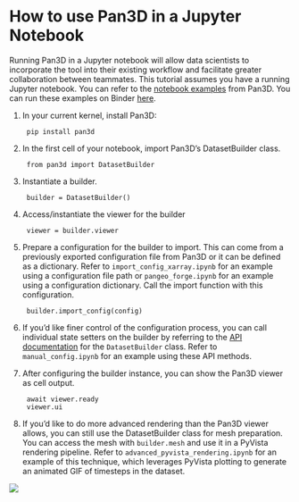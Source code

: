 # How to use Pan3D in a Jupyter Notebook

Running Pan3D in a Jupyter notebook will allow data scientists to incorporate the tool into their existing workflow and facilitate greater collaboration between teammates. This tutorial assumes you have a running Jupyter notebook. You can refer to the [notebook examples][notebook-examples-link] from Pan3D. You can run these examples on Binder [here][binder-link].



1. In your current kernel, install Pan3D:

        pip install pan3d

2. In the first cell of your notebook, import Pan3D’s DatasetBuilder class.

        from pan3d import DatasetBuilder

3. Instantiate a builder.

        builder = DatasetBuilder()

4. Access/instantiate the viewer for the builder

        viewer = builder.viewer

5. Prepare a configuration for the builder to import. This can come from a previously exported configuration file from Pan3D or it can be defined as a dictionary. Refer to `import_config_xarray.ipynb` for an example using a configuration file path or `pangeo_forge.ipynb` for an example using a configuration dictionary. Call the import function with this configuration.

        builder.import_config(config)

6. If you’d like finer control of the configuration process, you can call individual state setters on the builder by referring to the [API documentation](../api/dataset_builder.md) for the `DatasetBuilder` class. Refer to `manual_config.ipynb` for an example using these API methods.

7. After configuring the builder instance, you can show the Pan3D viewer as cell output.

        await viewer.ready
        viewer.ui

8. If you’d like to do more advanced rendering than the Pan3D viewer allows, you can still use the DatasetBuilder class for mesh preparation. You can access the mesh with `builder.mesh` and use it in a PyVista rendering pipeline. Refer to `advanced_pyvista_rendering.ipynb` for an example of this technique, which leverages PyVista plotting to generate an animated GIF of timesteps in the dataset.

![](../images/14.png)

[notebook-examples-link]: https://github.com/Kitware/pan3d/tree/main/examples/jupyter
[binder-link]: https://mybinder.org/v2/gh/Kitware/pan3d/main?labpath=examples%2Fjupyter
